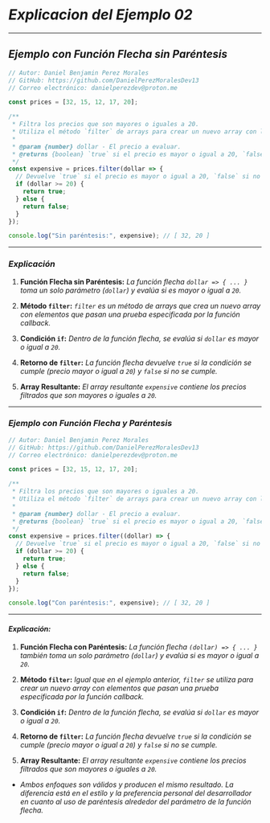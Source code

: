 <!-- Autor: Daniel Benjamin Perez Morales -->
<!-- GitHub: https://github.com/DanielPerezMoralesDev13 -->
<!-- Correo electrónico: danielperezdev@proton.me -->

# ***Explicacion del Ejemplo 02***

---

## ***Ejemplo con Función Flecha sin Paréntesis***

```javascript
// Autor: Daniel Benjamin Perez Morales
// GitHub: https://github.com/DanielPerezMoralesDev13
// Correo electrónico: danielperezdev@proton.me

const prices = [32, 15, 12, 17, 20];

/**
 * Filtra los precios que son mayores o iguales a 20.
 * Utiliza el método `filter` de arrays para crear un nuevo array con los precios filtrados.
 *
 * @param {number} dollar - El precio a evaluar.
 * @returns {boolean} `true` si el precio es mayor o igual a 20, `false` si no lo es.
 */
const expensive = prices.filter(dollar => {
  // Devuelve `true` si el precio es mayor o igual a 20, `false` si no lo es.
  if (dollar >= 20) {
    return true;
  } else {
    return false;
  }
});

console.log("Sin paréntesis:", expensive); // [ 32, 20 ]
```

---

### ***Explicación***

1. **Función Flecha sin Paréntesis:** *La función flecha `dollar => { ... }` toma un solo parámetro (`dollar`) y evalúa si es mayor o igual a `20`.*

2. **Método `filter`:** *`filter` es un método de arrays que crea un nuevo array con elementos que pasan una prueba especificada por la función callback.*

3. **Condición `if`:** *Dentro de la función flecha, se evalúa si `dollar` es mayor o igual a `20`.*

4. **Retorno de `filter`:** *La función flecha devuelve `true` si la condición se cumple (precio mayor o igual a `20`) y `false` si no se cumple.*

5. **Array Resultante:** *El array resultante `expensive` contiene los precios filtrados que son mayores o iguales a `20`.*

---

### ***Ejemplo con Función Flecha y Paréntesis***

```javascript
// Autor: Daniel Benjamin Perez Morales
// GitHub: https://github.com/DanielPerezMoralesDev13
// Correo electrónico: danielperezdev@proton.me

const prices = [32, 15, 12, 17, 20];

/**
 * Filtra los precios que son mayores o iguales a 20.
 * Utiliza el método `filter` de arrays para crear un nuevo array con los precios filtrados.
 *
 * @param {number} dollar - El precio a evaluar.
 * @returns {boolean} `true` si el precio es mayor o igual a 20, `false` si no lo es.
 */
const expensive = prices.filter((dollar) => {
  // Devuelve `true` si el precio es mayor o igual a 20, `false` si no lo es.
  if (dollar >= 20) {
    return true;
  } else {
    return false;
  }
});

console.log("Con paréntesis:", expensive); // [ 32, 20 ]
```

---

#### ***Explicación:***

1. **Función Flecha con Paréntesis:** *La función flecha `(dollar) => { ... }` también toma un solo parámetro (`dollar`) y evalúa si es mayor o igual a `20`.*

2. **Método `filter`:** *Igual que en el ejemplo anterior, `filter` se utiliza para crear un nuevo array con elementos que pasan una prueba especificada por la función callback.*

3. **Condición `if`:** *Dentro de la función flecha, se evalúa si `dollar` es mayor o igual a `20`.*

4. **Retorno de `filter`:** *La función flecha devuelve `true` si la condición se cumple (precio mayor o igual a `20`) y `false` si no se cumple.*

5. **Array Resultante:** *El array resultante `expensive` contiene los precios filtrados que son mayores o iguales a `20`.*

- *Ambos enfoques son válidos y producen el mismo resultado. La diferencia está en el estilo y la preferencia personal del desarrollador en cuanto al uso de paréntesis alrededor del parámetro de la función flecha.*

